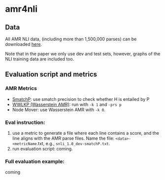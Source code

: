 # amr4nli

## Data

All AMR NLI data, (including more than 1,500,000 parses) can be downloaded [here](https://drive.google.com/file/d/1VDptvvA0qbbsfAXk3-I3Ej9LjfaqY7I9/view?usp=sharing).

Note that in the paper we only use dev and test sets, however, graphs of the NLI training data are included too.

## Evaluation script and metrics

### AMR Metrics

- [SmatchP](https://github.com/flipz357/smatchpp): use smatch precision to check whether H is entailed by P
- [WWLKP (Wasserstein AMR)](https://github.com/flipz357/weisfeiler-leman-amr-metrics): run with `-k 1` and `-prs p` 
- Node Mover: use Wasserstein AMR with `-k 0`.

### Eval instruction:

1. use a metric to generate a file where each line contains a score, and the line aligns with the AMR parse files. Name the file: `<data>-<metricName`.txt, e.g., `snli_1.0_dev-smatchP.txt`. 
2. run evaluation script: coming.

### Full evaluation example:

coming
